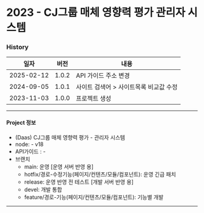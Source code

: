 # 2023 - CJ그룹 매체 영향력 평가 관리자 시스템

### History

| 일자       | 버전  | 내용                                   |
| ---------- | ----- | -------------------------------------- |
| 2025-02-12 | 1.0.2 | API 가이드 주소 변경                   |
| 2024-09-05 | 1.0.1 | 사이트 검색어 > 사이트목록 비교값 수정 |
| 2023-11-03 | 1.0.0 | 프로젝트 생성                          |

---

#### Project 정보

-   (Daas) CJ그룹 매체 영향력 평가 - 관리자 시스템
-   node: - v18
-   API가이드 : -
-   브랜치
    -   main: 운영 [운영 서버 반영 용]
    -   hotfix/경로-수정기능(페이지/컨텐츠/모듈/컴포넌트): 운영 긴급 패치
    -   release: 운영 반영 전 테스트 [개발 서버 반영 용]
    -   devel: 개발 통합
    -   feature/경로-기능(페이지/컨텐츠/모듈/컴포넌트): 기능별 개발

---